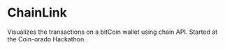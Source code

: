 ChainLink
=========

Visualizes the transactions on a bitCoin wallet using chain API.  Started at the Coin-orado Hackathon.
